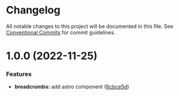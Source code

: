 # Changelog

All notable changes to this project will be documented in this file. See [Conventional Commits](https://conventionalcommits.org) for commit guidelines.

# 1.0.0 (2022-11-25)


### Features

* **breadcrumbs:** add astro component ([6cbce5d](https://github.com/felix-berlin/astro-breadcrumbs/commit/6cbce5d3ff646d3b4bdaddf1011127b8fed971c1))
